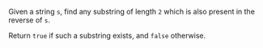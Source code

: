Given a string `s`, find any substring of length `2` which is also present in the reverse of `s`.

Return `true` if such a substring exists, and `false` otherwise.